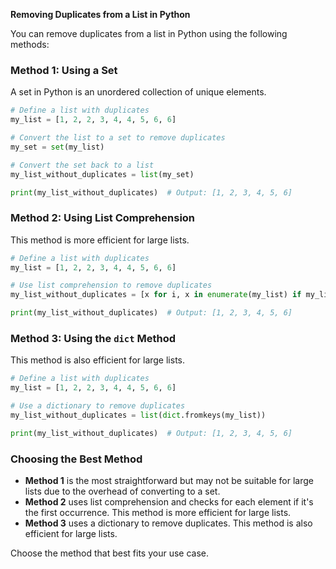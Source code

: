 **Removing Duplicates from a List in Python**

You can remove duplicates from a list in Python using the following methods:

### **Method 1: Using a Set**

A set in Python is an unordered collection of unique elements.

```python
# Define a list with duplicates
my_list = [1, 2, 2, 3, 4, 4, 5, 6, 6]

# Convert the list to a set to remove duplicates
my_set = set(my_list)

# Convert the set back to a list
my_list_without_duplicates = list(my_set)

print(my_list_without_duplicates)  # Output: [1, 2, 3, 4, 5, 6]
```

### **Method 2: Using List Comprehension**

This method is more efficient for large lists.

```python
# Define a list with duplicates
my_list = [1, 2, 2, 3, 4, 4, 5, 6, 6]

# Use list comprehension to remove duplicates
my_list_without_duplicates = [x for i, x in enumerate(my_list) if my_list.index(x) == i]

print(my_list_without_duplicates)  # Output: [1, 2, 3, 4, 5, 6]
```

### **Method 3: Using the `dict` Method**

This method is also efficient for large lists.

```python
# Define a list with duplicates
my_list = [1, 2, 2, 3, 4, 4, 5, 6, 6]

# Use a dictionary to remove duplicates
my_list_without_duplicates = list(dict.fromkeys(my_list))

print(my_list_without_duplicates)  # Output: [1, 2, 3, 4, 5, 6]
```

### **Choosing the Best Method**

- **Method 1** is the most straightforward but may not be suitable for large lists due to the overhead of converting to a set.
- **Method 2** uses list comprehension and checks for each element if it's the first occurrence. This method is more efficient for large lists.
- **Method 3** uses a dictionary to remove duplicates. This method is also efficient for large lists.

Choose the method that best fits your use case.